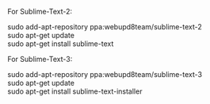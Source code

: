 For Sublime-Text-2:

sudo add-apt-repository ppa:webupd8team/sublime-text-2 <br />
sudo apt-get update <br />
sudo apt-get install sublime-text <br />

For Sublime-Text-3:

sudo add-apt-repository ppa:webupd8team/sublime-text-3 <br />
sudo apt-get update <br />
sudo apt-get install sublime-text-installer <br />

